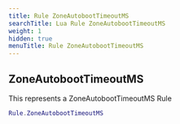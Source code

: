```yaml
---
title: Rule ZoneAutobootTimeoutMS
searchTitle: Lua Rule ZoneAutobootTimeoutMS
weight: 1
hidden: true
menuTitle: Rule ZoneAutobootTimeoutMS
---
```

## ZoneAutobootTimeoutMS

This represents a ZoneAutobootTimeoutMS Rule
```lua
Rule.ZoneAutobootTimeoutMS
```